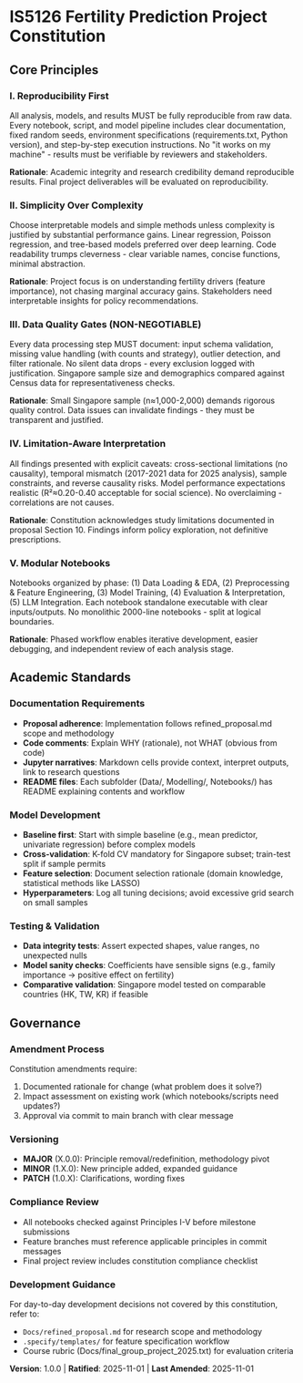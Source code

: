 <!--
Sync Impact Report (2025-11-01):
- Version: 0.0.0 → 1.0.0 (Initial constitution creation)
- Principles defined: 5 core research principles
- Sections added: Core Principles, Academic Standards, Governance
- Templates status:
  ✅ plan-template.md - aligns with research workflow
  ✅ spec-template.md - compatible with feature-based development
  ✅ tasks-template.md - supports phased implementation
- Follow-up: None required
-->

# IS5126 Fertility Prediction Project Constitution

## Core Principles

### I. Reproducibility First
All analysis, models, and results MUST be fully reproducible from raw data. Every notebook, script, and model pipeline includes clear documentation, fixed random seeds, environment specifications (requirements.txt, Python version), and step-by-step execution instructions. No "it works on my machine" - results must be verifiable by reviewers and stakeholders.

**Rationale**: Academic integrity and research credibility demand reproducible results. Final project deliverables will be evaluated on reproducibility.

### II. Simplicity Over Complexity
Choose interpretable models and simple methods unless complexity is justified by substantial performance gains. Linear regression, Poisson regression, and tree-based models preferred over deep learning. Code readability trumps cleverness - clear variable names, concise functions, minimal abstraction.

**Rationale**: Project focus is on understanding fertility drivers (feature importance), not chasing marginal accuracy gains. Stakeholders need interpretable insights for policy recommendations.

### III. Data Quality Gates (NON-NEGOTIABLE)
Every data processing step MUST document: input schema validation, missing value handling (with counts and strategy), outlier detection, and filter rationale. No silent data drops - every exclusion logged with justification. Singapore sample size and demographics compared against Census data for representativeness checks.

**Rationale**: Small Singapore sample (n≈1,000-2,000) demands rigorous quality control. Data issues can invalidate findings - they must be transparent and justified.

### IV. Limitation-Aware Interpretation
All findings presented with explicit caveats: cross-sectional limitations (no causality), temporal mismatch (2017-2021 data for 2025 analysis), sample constraints, and reverse causality risks. Model performance expectations realistic (R²≈0.20-0.40 acceptable for social science). No overclaiming - correlations are not causes.

**Rationale**: Constitution acknowledges study limitations documented in proposal Section 10. Findings inform policy exploration, not definitive prescriptions.

### V. Modular Notebooks
Notebooks organized by phase: (1) Data Loading & EDA, (2) Preprocessing & Feature Engineering, (3) Model Training, (4) Evaluation & Interpretation, (5) LLM Integration. Each notebook standalone executable with clear inputs/outputs. No monolithic 2000-line notebooks - split at logical boundaries.

**Rationale**: Phased workflow enables iterative development, easier debugging, and independent review of each analysis stage.

## Academic Standards

### Documentation Requirements
- **Proposal adherence**: Implementation follows refined_proposal.md scope and methodology
- **Code comments**: Explain WHY (rationale), not WHAT (obvious from code)
- **Jupyter narratives**: Markdown cells provide context, interpret outputs, link to research questions
- **README files**: Each subfolder (Data/, Modelling/, Notebooks/) has README explaining contents and workflow

### Model Development
- **Baseline first**: Start with simple baseline (e.g., mean predictor, univariate regression) before complex models
- **Cross-validation**: K-fold CV mandatory for Singapore subset; train-test split if sample permits
- **Feature selection**: Document selection rationale (domain knowledge, statistical methods like LASSO)
- **Hyperparameters**: Log all tuning decisions; avoid excessive grid search on small samples

### Testing & Validation
- **Data integrity tests**: Assert expected shapes, value ranges, no unexpected nulls
- **Model sanity checks**: Coefficients have sensible signs (e.g., family importance → positive effect on fertility)
- **Comparative validation**: Singapore model tested on comparable countries (HK, TW, KR) if feasible

## Governance

### Amendment Process
Constitution amendments require:
1. Documented rationale for change (what problem does it solve?)
2. Impact assessment on existing work (which notebooks/scripts need updates?)
3. Approval via commit to main branch with clear message

### Versioning
- **MAJOR** (X.0.0): Principle removal/redefinition, methodology pivot
- **MINOR** (1.X.0): New principle added, expanded guidance
- **PATCH** (1.0.X): Clarifications, wording fixes

### Compliance Review
- All notebooks checked against Principles I-V before milestone submissions
- Feature branches must reference applicable principles in commit messages
- Final project review includes constitution compliance checklist

### Development Guidance
For day-to-day development decisions not covered by this constitution, refer to:
- `Docs/refined_proposal.md` for research scope and methodology
- `.specify/templates/` for feature specification workflow
- Course rubric (Docs/final_group_project_2025.txt) for evaluation criteria

**Version**: 1.0.0 | **Ratified**: 2025-11-01 | **Last Amended**: 2025-11-01


